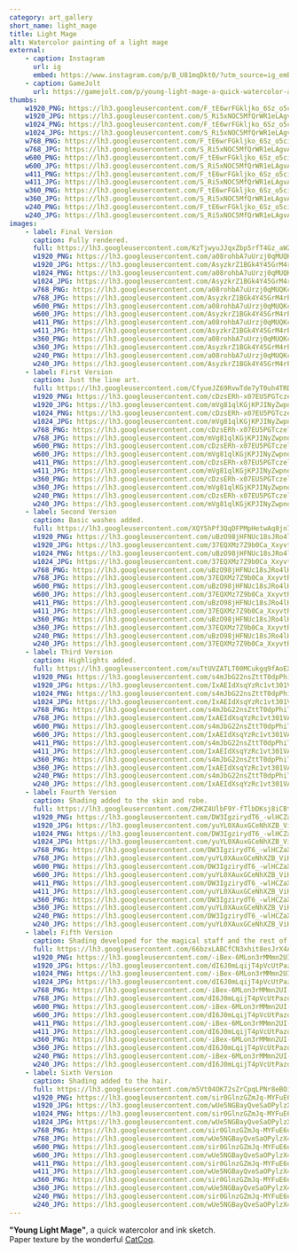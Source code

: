 ```yaml
---
category: art_gallery
short_name: light_mage
title: Light Mage
alt: Watercolor painting of a light mage
external:
    - caption: Instagram
      url: ig
      embed: https://www.instagram.com/p/B_U81mqDkt0/?utm_source=ig_embed&amp;utm_campaign=loading
    - caption: GameJolt
      url: https://gamejolt.com/p/young-light-mage-a-quick-watercolor-and-ink-sketch-paper-te-vrepksvx
thumbs:
    w1920_PNG: https://lh3.googleusercontent.com/F_tE6wrFGkljko_6Sz_o5cimWUG11EeU2EYQje0_j-v_1n7zIaSc37ige7gSltUfmUARZEX0EKKuFuN1LPMEJGbSXmKENHZh45bUYMU4U-ZfK-VBHouwdB-PJQJGZcVEBIG2wzdCTg=w355
    w1920_JPG: https://lh3.googleusercontent.com/S_Ri5xNOC5MfQrWR1eLAgvACou3QswoLP8jlz5fwtH6Spbgn806leMK3J_SJcNTPv9HvYzjCFeA5lIxxfL9pXDEQ4SqsaYKsamTUe9EhpyoRW2Wc6zDfUHi6Lr4qwDy3J9OD0i8pTA=w355
    w1024_PNG: https://lh3.googleusercontent.com/F_tE6wrFGkljko_6Sz_o5cimWUG11EeU2EYQje0_j-v_1n7zIaSc37ige7gSltUfmUARZEX0EKKuFuN1LPMEJGbSXmKENHZh45bUYMU4U-ZfK-VBHouwdB-PJQJGZcVEBIG2wzdCTg=w284
    w1024_JPG: https://lh3.googleusercontent.com/S_Ri5xNOC5MfQrWR1eLAgvACou3QswoLP8jlz5fwtH6Spbgn806leMK3J_SJcNTPv9HvYzjCFeA5lIxxfL9pXDEQ4SqsaYKsamTUe9EhpyoRW2Wc6zDfUHi6Lr4qwDy3J9OD0i8pTA=w284
    w768_PNG: https://lh3.googleusercontent.com/F_tE6wrFGkljko_6Sz_o5cimWUG11EeU2EYQje0_j-v_1n7zIaSc37ige7gSltUfmUARZEX0EKKuFuN1LPMEJGbSXmKENHZh45bUYMU4U-ZfK-VBHouwdB-PJQJGZcVEBIG2wzdCTg=w213
    w768_JPG: https://lh3.googleusercontent.com/S_Ri5xNOC5MfQrWR1eLAgvACou3QswoLP8jlz5fwtH6Spbgn806leMK3J_SJcNTPv9HvYzjCFeA5lIxxfL9pXDEQ4SqsaYKsamTUe9EhpyoRW2Wc6zDfUHi6Lr4qwDy3J9OD0i8pTA=w213
    w600_PNG: https://lh3.googleusercontent.com/F_tE6wrFGkljko_6Sz_o5cimWUG11EeU2EYQje0_j-v_1n7zIaSc37ige7gSltUfmUARZEX0EKKuFuN1LPMEJGbSXmKENHZh45bUYMU4U-ZfK-VBHouwdB-PJQJGZcVEBIG2wzdCTg=w166
    w600_JPG: https://lh3.googleusercontent.com/S_Ri5xNOC5MfQrWR1eLAgvACou3QswoLP8jlz5fwtH6Spbgn806leMK3J_SJcNTPv9HvYzjCFeA5lIxxfL9pXDEQ4SqsaYKsamTUe9EhpyoRW2Wc6zDfUHi6Lr4qwDy3J9OD0i8pTA=w166
    w411_PNG: https://lh3.googleusercontent.com/F_tE6wrFGkljko_6Sz_o5cimWUG11EeU2EYQje0_j-v_1n7zIaSc37ige7gSltUfmUARZEX0EKKuFuN1LPMEJGbSXmKENHZh45bUYMU4U-ZfK-VBHouwdB-PJQJGZcVEBIG2wzdCTg=w114
    w411_JPG: https://lh3.googleusercontent.com/S_Ri5xNOC5MfQrWR1eLAgvACou3QswoLP8jlz5fwtH6Spbgn806leMK3J_SJcNTPv9HvYzjCFeA5lIxxfL9pXDEQ4SqsaYKsamTUe9EhpyoRW2Wc6zDfUHi6Lr4qwDy3J9OD0i8pTA=w114
    w360_PNG: https://lh3.googleusercontent.com/F_tE6wrFGkljko_6Sz_o5cimWUG11EeU2EYQje0_j-v_1n7zIaSc37ige7gSltUfmUARZEX0EKKuFuN1LPMEJGbSXmKENHZh45bUYMU4U-ZfK-VBHouwdB-PJQJGZcVEBIG2wzdCTg=w100
    w360_JPG: https://lh3.googleusercontent.com/S_Ri5xNOC5MfQrWR1eLAgvACou3QswoLP8jlz5fwtH6Spbgn806leMK3J_SJcNTPv9HvYzjCFeA5lIxxfL9pXDEQ4SqsaYKsamTUe9EhpyoRW2Wc6zDfUHi6Lr4qwDy3J9OD0i8pTA=w100
    w240_PNG: https://lh3.googleusercontent.com/F_tE6wrFGkljko_6Sz_o5cimWUG11EeU2EYQje0_j-v_1n7zIaSc37ige7gSltUfmUARZEX0EKKuFuN1LPMEJGbSXmKENHZh45bUYMU4U-ZfK-VBHouwdB-PJQJGZcVEBIG2wzdCTg=w66
    w240_JPG: https://lh3.googleusercontent.com/S_Ri5xNOC5MfQrWR1eLAgvACou3QswoLP8jlz5fwtH6Spbgn806leMK3J_SJcNTPv9HvYzjCFeA5lIxxfL9pXDEQ4SqsaYKsamTUe9EhpyoRW2Wc6zDfUHi6Lr4qwDy3J9OD0i8pTA=w66
images:
    - label: Final Version
      caption: Fully rendered.
      full: https://lh3.googleusercontent.com/KzTjwyuJJqxZbp5rfT4Gz_aWZtnORZ2MykXrqBq_5Ys8rCmsvg69CtHKk-swCmsdM7Q7FYzu7HRUfvwAdA-azuK-R2I3unk-klw3hmLGGXGpAhBCqnGcri7045B8mOcy_gseYV4d6Q=w1080-h1080
      w1920_PNG: https://lh3.googleusercontent.com/a08rohbA7uUrzj0qMUQKcB-dmLq6T6pxP_o0tRezHqFdRyaoK9YOnCEtoOeHLbChsyf5LmPDzkKoffJi0_ss2poewnPUirQYHG6nkSNObf2I4B-FGJxKt_hBelM2epMrXnmpzuZXZQ=w850
      w1920_JPG: https://lh3.googleusercontent.com/AsyzkrZ1BGk4Y45GrM4rPm_E9SWE-55ABaLVwoVEYg3J-GuA5hpJLaKYASnQnuzMcyo1_A5cdMxbpYFfPVgkLSRGJN9dAsqrMsss_LBhSIDMso9w_v_TJ9WInJSL1-4IRgeyCWP6Rg=w850
      w1024_PNG: https://lh3.googleusercontent.com/a08rohbA7uUrzj0qMUQKcB-dmLq6T6pxP_o0tRezHqFdRyaoK9YOnCEtoOeHLbChsyf5LmPDzkKoffJi0_ss2poewnPUirQYHG6nkSNObf2I4B-FGJxKt_hBelM2epMrXnmpzuZXZQ=w711
      w1024_JPG: https://lh3.googleusercontent.com/AsyzkrZ1BGk4Y45GrM4rPm_E9SWE-55ABaLVwoVEYg3J-GuA5hpJLaKYASnQnuzMcyo1_A5cdMxbpYFfPVgkLSRGJN9dAsqrMsss_LBhSIDMso9w_v_TJ9WInJSL1-4IRgeyCWP6Rg=w711
      w768_PNG: https://lh3.googleusercontent.com/a08rohbA7uUrzj0qMUQKcB-dmLq6T6pxP_o0tRezHqFdRyaoK9YOnCEtoOeHLbChsyf5LmPDzkKoffJi0_ss2poewnPUirQYHG6nkSNObf2I4B-FGJxKt_hBelM2epMrXnmpzuZXZQ=w533
      w768_JPG: https://lh3.googleusercontent.com/AsyzkrZ1BGk4Y45GrM4rPm_E9SWE-55ABaLVwoVEYg3J-GuA5hpJLaKYASnQnuzMcyo1_A5cdMxbpYFfPVgkLSRGJN9dAsqrMsss_LBhSIDMso9w_v_TJ9WInJSL1-4IRgeyCWP6Rg=w533
      w600_PNG: https://lh3.googleusercontent.com/a08rohbA7uUrzj0qMUQKcB-dmLq6T6pxP_o0tRezHqFdRyaoK9YOnCEtoOeHLbChsyf5LmPDzkKoffJi0_ss2poewnPUirQYHG6nkSNObf2I4B-FGJxKt_hBelM2epMrXnmpzuZXZQ=w416
      w600_JPG: https://lh3.googleusercontent.com/AsyzkrZ1BGk4Y45GrM4rPm_E9SWE-55ABaLVwoVEYg3J-GuA5hpJLaKYASnQnuzMcyo1_A5cdMxbpYFfPVgkLSRGJN9dAsqrMsss_LBhSIDMso9w_v_TJ9WInJSL1-4IRgeyCWP6Rg=w416
      w411_PNG: https://lh3.googleusercontent.com/a08rohbA7uUrzj0qMUQKcB-dmLq6T6pxP_o0tRezHqFdRyaoK9YOnCEtoOeHLbChsyf5LmPDzkKoffJi0_ss2poewnPUirQYHG6nkSNObf2I4B-FGJxKt_hBelM2epMrXnmpzuZXZQ=w285
      w411_JPG: https://lh3.googleusercontent.com/AsyzkrZ1BGk4Y45GrM4rPm_E9SWE-55ABaLVwoVEYg3J-GuA5hpJLaKYASnQnuzMcyo1_A5cdMxbpYFfPVgkLSRGJN9dAsqrMsss_LBhSIDMso9w_v_TJ9WInJSL1-4IRgeyCWP6Rg=w285
      w360_PNG: https://lh3.googleusercontent.com/a08rohbA7uUrzj0qMUQKcB-dmLq6T6pxP_o0tRezHqFdRyaoK9YOnCEtoOeHLbChsyf5LmPDzkKoffJi0_ss2poewnPUirQYHG6nkSNObf2I4B-FGJxKt_hBelM2epMrXnmpzuZXZQ=w250
      w360_JPG: https://lh3.googleusercontent.com/AsyzkrZ1BGk4Y45GrM4rPm_E9SWE-55ABaLVwoVEYg3J-GuA5hpJLaKYASnQnuzMcyo1_A5cdMxbpYFfPVgkLSRGJN9dAsqrMsss_LBhSIDMso9w_v_TJ9WInJSL1-4IRgeyCWP6Rg=w250
      w240_PNG: https://lh3.googleusercontent.com/a08rohbA7uUrzj0qMUQKcB-dmLq6T6pxP_o0tRezHqFdRyaoK9YOnCEtoOeHLbChsyf5LmPDzkKoffJi0_ss2poewnPUirQYHG6nkSNObf2I4B-FGJxKt_hBelM2epMrXnmpzuZXZQ=w166
      w240_JPG: https://lh3.googleusercontent.com/AsyzkrZ1BGk4Y45GrM4rPm_E9SWE-55ABaLVwoVEYg3J-GuA5hpJLaKYASnQnuzMcyo1_A5cdMxbpYFfPVgkLSRGJN9dAsqrMsss_LBhSIDMso9w_v_TJ9WInJSL1-4IRgeyCWP6Rg=w166
    - label: First Version
      caption: Just the line art.
      full: https://lh3.googleusercontent.com/CfyueJZ69RvwTde7yT0uh4TRDD4SzlqG41TU8KQukttIpWiUyoegJd3Zvbk1C_aBNBampt4D0MgxF1LrFxZRJHsj5c84tRI5nYK8_PkGEIHV1ckp5Jgv43z0Awuzp18xNOEhVuihWw=w1080-h1080
      w1920_PNG: https://lh3.googleusercontent.com/cDzsERh-x07EU5PGTczels_jmS9YezXR4t53_jNKW39kCSo106Tp7S-pT0fQGEB2qCq4qg-QilCX-kdaeUWI44Y6y3veXqzHw3mRJVmxkrdmVv4lnfSs32ssRQSW7Trx-N-a7v7H3A=w850
      w1920_JPG: https://lh3.googleusercontent.com/mVg81qlKGjKPJINyZwpnqczK2Z-rMyKRgNrjjH3kj28WAbxcZGdUWa8NHh-Mth6_gFdr0GHnimAAQ3ORpIGjioP71ir2iPwTEjZXvJO8PNQwzOOpTpgxk5Y7jKRonPt8rjErzf7G_g=w850
      w1024_PNG: https://lh3.googleusercontent.com/cDzsERh-x07EU5PGTczels_jmS9YezXR4t53_jNKW39kCSo106Tp7S-pT0fQGEB2qCq4qg-QilCX-kdaeUWI44Y6y3veXqzHw3mRJVmxkrdmVv4lnfSs32ssRQSW7Trx-N-a7v7H3A=w711
      w1024_JPG: https://lh3.googleusercontent.com/mVg81qlKGjKPJINyZwpnqczK2Z-rMyKRgNrjjH3kj28WAbxcZGdUWa8NHh-Mth6_gFdr0GHnimAAQ3ORpIGjioP71ir2iPwTEjZXvJO8PNQwzOOpTpgxk5Y7jKRonPt8rjErzf7G_g=w711
      w768_PNG: https://lh3.googleusercontent.com/cDzsERh-x07EU5PGTczels_jmS9YezXR4t53_jNKW39kCSo106Tp7S-pT0fQGEB2qCq4qg-QilCX-kdaeUWI44Y6y3veXqzHw3mRJVmxkrdmVv4lnfSs32ssRQSW7Trx-N-a7v7H3A=w533
      w768_JPG: https://lh3.googleusercontent.com/mVg81qlKGjKPJINyZwpnqczK2Z-rMyKRgNrjjH3kj28WAbxcZGdUWa8NHh-Mth6_gFdr0GHnimAAQ3ORpIGjioP71ir2iPwTEjZXvJO8PNQwzOOpTpgxk5Y7jKRonPt8rjErzf7G_g=w533
      w600_PNG: https://lh3.googleusercontent.com/cDzsERh-x07EU5PGTczels_jmS9YezXR4t53_jNKW39kCSo106Tp7S-pT0fQGEB2qCq4qg-QilCX-kdaeUWI44Y6y3veXqzHw3mRJVmxkrdmVv4lnfSs32ssRQSW7Trx-N-a7v7H3A=w416
      w600_JPG: https://lh3.googleusercontent.com/mVg81qlKGjKPJINyZwpnqczK2Z-rMyKRgNrjjH3kj28WAbxcZGdUWa8NHh-Mth6_gFdr0GHnimAAQ3ORpIGjioP71ir2iPwTEjZXvJO8PNQwzOOpTpgxk5Y7jKRonPt8rjErzf7G_g=w416
      w411_PNG: https://lh3.googleusercontent.com/cDzsERh-x07EU5PGTczels_jmS9YezXR4t53_jNKW39kCSo106Tp7S-pT0fQGEB2qCq4qg-QilCX-kdaeUWI44Y6y3veXqzHw3mRJVmxkrdmVv4lnfSs32ssRQSW7Trx-N-a7v7H3A=w285
      w411_JPG: https://lh3.googleusercontent.com/mVg81qlKGjKPJINyZwpnqczK2Z-rMyKRgNrjjH3kj28WAbxcZGdUWa8NHh-Mth6_gFdr0GHnimAAQ3ORpIGjioP71ir2iPwTEjZXvJO8PNQwzOOpTpgxk5Y7jKRonPt8rjErzf7G_g=w285
      w360_PNG: https://lh3.googleusercontent.com/cDzsERh-x07EU5PGTczels_jmS9YezXR4t53_jNKW39kCSo106Tp7S-pT0fQGEB2qCq4qg-QilCX-kdaeUWI44Y6y3veXqzHw3mRJVmxkrdmVv4lnfSs32ssRQSW7Trx-N-a7v7H3A=w250
      w360_JPG: https://lh3.googleusercontent.com/mVg81qlKGjKPJINyZwpnqczK2Z-rMyKRgNrjjH3kj28WAbxcZGdUWa8NHh-Mth6_gFdr0GHnimAAQ3ORpIGjioP71ir2iPwTEjZXvJO8PNQwzOOpTpgxk5Y7jKRonPt8rjErzf7G_g=w250
      w240_PNG: https://lh3.googleusercontent.com/cDzsERh-x07EU5PGTczels_jmS9YezXR4t53_jNKW39kCSo106Tp7S-pT0fQGEB2qCq4qg-QilCX-kdaeUWI44Y6y3veXqzHw3mRJVmxkrdmVv4lnfSs32ssRQSW7Trx-N-a7v7H3A=w166
      w240_JPG: https://lh3.googleusercontent.com/mVg81qlKGjKPJINyZwpnqczK2Z-rMyKRgNrjjH3kj28WAbxcZGdUWa8NHh-Mth6_gFdr0GHnimAAQ3ORpIGjioP71ir2iPwTEjZXvJO8PNQwzOOpTpgxk5Y7jKRonPt8rjErzf7G_g=w166
    - label: Second Version
      caption: Basic washes added.
      full: https://lh3.googleusercontent.com/XQY5hPf3QqDFPMpHetwAq8jn7L6qINOTgdp7fsADUHBVLvzOcHSiO1H69o3wvoSNb0g-_hz1-Lu4bKPU3BwxKZBF_Qjkrvo8ozpPvp4k5BWtnd9lOV3D7qQDff1Eq1j1c_U5z6IYxQ=w1080-h1080
      w1920_PNG: https://lh3.googleusercontent.com/uBzO98jHFNUc18sJRo4lHjwPgzPsvN919739vyRDgFr7bN-AboSIC78O62kapuMfWgr9jW-EkH6020t6-duc47vQQhucKWdeZ2hJkBO7ZzpGfg5mBLuJVmrhl2T3gp5tC7x-1fhcmw=w850
      w1920_JPG: https://lh3.googleusercontent.com/37EQXMz7Z9b0Ca_XxyvtRH_0LdYBjTXSUv29QjIuTHYwwfm7iNFwv4ncZTKxmQst36QvAqVYUwyG9VWku-Y9XFXJq2bBr6PCQlnaO7763Vgtm8cjfcleqNapr3DMC_tUmfyMQFpwvQ=w850
      w1024_PNG: https://lh3.googleusercontent.com/uBzO98jHFNUc18sJRo4lHjwPgzPsvN919739vyRDgFr7bN-AboSIC78O62kapuMfWgr9jW-EkH6020t6-duc47vQQhucKWdeZ2hJkBO7ZzpGfg5mBLuJVmrhl2T3gp5tC7x-1fhcmw=w711
      w1024_JPG: https://lh3.googleusercontent.com/37EQXMz7Z9b0Ca_XxyvtRH_0LdYBjTXSUv29QjIuTHYwwfm7iNFwv4ncZTKxmQst36QvAqVYUwyG9VWku-Y9XFXJq2bBr6PCQlnaO7763Vgtm8cjfcleqNapr3DMC_tUmfyMQFpwvQ=w711
      w768_PNG: https://lh3.googleusercontent.com/uBzO98jHFNUc18sJRo4lHjwPgzPsvN919739vyRDgFr7bN-AboSIC78O62kapuMfWgr9jW-EkH6020t6-duc47vQQhucKWdeZ2hJkBO7ZzpGfg5mBLuJVmrhl2T3gp5tC7x-1fhcmw=w533
      w768_JPG: https://lh3.googleusercontent.com/37EQXMz7Z9b0Ca_XxyvtRH_0LdYBjTXSUv29QjIuTHYwwfm7iNFwv4ncZTKxmQst36QvAqVYUwyG9VWku-Y9XFXJq2bBr6PCQlnaO7763Vgtm8cjfcleqNapr3DMC_tUmfyMQFpwvQ=w533
      w600_PNG: https://lh3.googleusercontent.com/uBzO98jHFNUc18sJRo4lHjwPgzPsvN919739vyRDgFr7bN-AboSIC78O62kapuMfWgr9jW-EkH6020t6-duc47vQQhucKWdeZ2hJkBO7ZzpGfg5mBLuJVmrhl2T3gp5tC7x-1fhcmw=w416
      w600_JPG: https://lh3.googleusercontent.com/37EQXMz7Z9b0Ca_XxyvtRH_0LdYBjTXSUv29QjIuTHYwwfm7iNFwv4ncZTKxmQst36QvAqVYUwyG9VWku-Y9XFXJq2bBr6PCQlnaO7763Vgtm8cjfcleqNapr3DMC_tUmfyMQFpwvQ=w416
      w411_PNG: https://lh3.googleusercontent.com/uBzO98jHFNUc18sJRo4lHjwPgzPsvN919739vyRDgFr7bN-AboSIC78O62kapuMfWgr9jW-EkH6020t6-duc47vQQhucKWdeZ2hJkBO7ZzpGfg5mBLuJVmrhl2T3gp5tC7x-1fhcmw=w285
      w411_JPG: https://lh3.googleusercontent.com/37EQXMz7Z9b0Ca_XxyvtRH_0LdYBjTXSUv29QjIuTHYwwfm7iNFwv4ncZTKxmQst36QvAqVYUwyG9VWku-Y9XFXJq2bBr6PCQlnaO7763Vgtm8cjfcleqNapr3DMC_tUmfyMQFpwvQ=w285
      w360_PNG: https://lh3.googleusercontent.com/uBzO98jHFNUc18sJRo4lHjwPgzPsvN919739vyRDgFr7bN-AboSIC78O62kapuMfWgr9jW-EkH6020t6-duc47vQQhucKWdeZ2hJkBO7ZzpGfg5mBLuJVmrhl2T3gp5tC7x-1fhcmw=w250
      w360_JPG: https://lh3.googleusercontent.com/37EQXMz7Z9b0Ca_XxyvtRH_0LdYBjTXSUv29QjIuTHYwwfm7iNFwv4ncZTKxmQst36QvAqVYUwyG9VWku-Y9XFXJq2bBr6PCQlnaO7763Vgtm8cjfcleqNapr3DMC_tUmfyMQFpwvQ=w250
      w240_PNG: https://lh3.googleusercontent.com/uBzO98jHFNUc18sJRo4lHjwPgzPsvN919739vyRDgFr7bN-AboSIC78O62kapuMfWgr9jW-EkH6020t6-duc47vQQhucKWdeZ2hJkBO7ZzpGfg5mBLuJVmrhl2T3gp5tC7x-1fhcmw=w166
      w240_JPG: https://lh3.googleusercontent.com/37EQXMz7Z9b0Ca_XxyvtRH_0LdYBjTXSUv29QjIuTHYwwfm7iNFwv4ncZTKxmQst36QvAqVYUwyG9VWku-Y9XFXJq2bBr6PCQlnaO7763Vgtm8cjfcleqNapr3DMC_tUmfyMQFpwvQ=w166
    - label: Third Version
      caption: Highlights added.
      full: https://lh3.googleusercontent.com/xuTtUVZATLT00MCukgq9fAoEXMw2RVXN4cwXEOE9JWuKZt2f4kiHbx89uJ-rLVTXNEjNq862fFTvQp_9A2wsoU9NUy9DLau6LrFSfp3rQIOL1fVU7Ff4DAEFTTuV6PcFqdQjDqDHFw=w1080-h1080
      w1920_PNG: https://lh3.googleusercontent.com/s4mJbG22nsZttT0dpPhiT6Im0D_ZI0eZdBOpL9FkvorVjKmcOi1OJcMugmUqc9eqQX0j5tx6m2IY2Rg7KNbqYDnHbBkc_onvw3rINTXUSpTw_2zRGJkGidzHtdXWNLf9qte2o54zbQ=w850
      w1920_JPG: https://lh3.googleusercontent.com/IxAEIdXsqYzRc1vt301VAVQ2zobkLyGHxmm40gFjuj4ULboOioG7PcV8ZbIvmmurdvsl-g05gUTOEfw8dDKHBeVrbWWBQVPSy-WS4dzWamMZ3G-U6JvAqIAIp8SKKY1jg0-RzVmLjg=w850
      w1024_PNG: https://lh3.googleusercontent.com/s4mJbG22nsZttT0dpPhiT6Im0D_ZI0eZdBOpL9FkvorVjKmcOi1OJcMugmUqc9eqQX0j5tx6m2IY2Rg7KNbqYDnHbBkc_onvw3rINTXUSpTw_2zRGJkGidzHtdXWNLf9qte2o54zbQ=w711
      w1024_JPG: https://lh3.googleusercontent.com/IxAEIdXsqYzRc1vt301VAVQ2zobkLyGHxmm40gFjuj4ULboOioG7PcV8ZbIvmmurdvsl-g05gUTOEfw8dDKHBeVrbWWBQVPSy-WS4dzWamMZ3G-U6JvAqIAIp8SKKY1jg0-RzVmLjg=w711
      w768_PNG: https://lh3.googleusercontent.com/s4mJbG22nsZttT0dpPhiT6Im0D_ZI0eZdBOpL9FkvorVjKmcOi1OJcMugmUqc9eqQX0j5tx6m2IY2Rg7KNbqYDnHbBkc_onvw3rINTXUSpTw_2zRGJkGidzHtdXWNLf9qte2o54zbQ=w533
      w768_JPG: https://lh3.googleusercontent.com/IxAEIdXsqYzRc1vt301VAVQ2zobkLyGHxmm40gFjuj4ULboOioG7PcV8ZbIvmmurdvsl-g05gUTOEfw8dDKHBeVrbWWBQVPSy-WS4dzWamMZ3G-U6JvAqIAIp8SKKY1jg0-RzVmLjg=w533
      w600_PNG: https://lh3.googleusercontent.com/s4mJbG22nsZttT0dpPhiT6Im0D_ZI0eZdBOpL9FkvorVjKmcOi1OJcMugmUqc9eqQX0j5tx6m2IY2Rg7KNbqYDnHbBkc_onvw3rINTXUSpTw_2zRGJkGidzHtdXWNLf9qte2o54zbQ=w416
      w600_JPG: https://lh3.googleusercontent.com/IxAEIdXsqYzRc1vt301VAVQ2zobkLyGHxmm40gFjuj4ULboOioG7PcV8ZbIvmmurdvsl-g05gUTOEfw8dDKHBeVrbWWBQVPSy-WS4dzWamMZ3G-U6JvAqIAIp8SKKY1jg0-RzVmLjg=w416
      w411_PNG: https://lh3.googleusercontent.com/s4mJbG22nsZttT0dpPhiT6Im0D_ZI0eZdBOpL9FkvorVjKmcOi1OJcMugmUqc9eqQX0j5tx6m2IY2Rg7KNbqYDnHbBkc_onvw3rINTXUSpTw_2zRGJkGidzHtdXWNLf9qte2o54zbQ=w285
      w411_JPG: https://lh3.googleusercontent.com/IxAEIdXsqYzRc1vt301VAVQ2zobkLyGHxmm40gFjuj4ULboOioG7PcV8ZbIvmmurdvsl-g05gUTOEfw8dDKHBeVrbWWBQVPSy-WS4dzWamMZ3G-U6JvAqIAIp8SKKY1jg0-RzVmLjg=w285
      w360_PNG: https://lh3.googleusercontent.com/s4mJbG22nsZttT0dpPhiT6Im0D_ZI0eZdBOpL9FkvorVjKmcOi1OJcMugmUqc9eqQX0j5tx6m2IY2Rg7KNbqYDnHbBkc_onvw3rINTXUSpTw_2zRGJkGidzHtdXWNLf9qte2o54zbQ=w250
      w360_JPG: https://lh3.googleusercontent.com/IxAEIdXsqYzRc1vt301VAVQ2zobkLyGHxmm40gFjuj4ULboOioG7PcV8ZbIvmmurdvsl-g05gUTOEfw8dDKHBeVrbWWBQVPSy-WS4dzWamMZ3G-U6JvAqIAIp8SKKY1jg0-RzVmLjg=w250
      w240_PNG: https://lh3.googleusercontent.com/s4mJbG22nsZttT0dpPhiT6Im0D_ZI0eZdBOpL9FkvorVjKmcOi1OJcMugmUqc9eqQX0j5tx6m2IY2Rg7KNbqYDnHbBkc_onvw3rINTXUSpTw_2zRGJkGidzHtdXWNLf9qte2o54zbQ=w166
      w240_JPG: https://lh3.googleusercontent.com/IxAEIdXsqYzRc1vt301VAVQ2zobkLyGHxmm40gFjuj4ULboOioG7PcV8ZbIvmmurdvsl-g05gUTOEfw8dDKHBeVrbWWBQVPSy-WS4dzWamMZ3G-U6JvAqIAIp8SKKY1jg0-RzVmLjg=w166
    - label: Fourth Version
      caption: Shading added to the skin and robe.
      full: https://lh3.googleusercontent.com/ZHKZ4UlbF9Y-fTlbDKsj8iCBtCyy-ATtLas6_3OHxUuZaY_sWrGLkeFR7FYnfosHGlH8TuZHEU79LH2xmyvKFpo8ehAsoVIndD3cLYitIdeMdr-haUiUyplJF6FqdQAYZW5fY1dXLQ=w1080-h1080
      w1920_PNG: https://lh3.googleusercontent.com/DW3IgzirydT6_-wlHCZaXbUZv4vgOB-RqcRD8qlYBFGJsJfwngs75BvrX2ytYG6Nh4GziGcs_JG-GDS-1gUQtMmwMES7PGFg6h9Aj6aKIJCgMvzbtiniTkJ7m9XaPMxjUvCeAMHGuA=w850
      w1920_JPG: https://lh3.googleusercontent.com/yuYL0XAuxGCeNhXZB_ViHWoNx1ewqAjNwWPT9BSy7d8xLKp6kmooef7QfFIn3Jdt-cqwihQBdVcoi2P-04EgLyulceK457AiK0SaCHHHWOJnFcwWsdbvWHb-MaqawgJiHVD_OCt81A=w850
      w1024_PNG: https://lh3.googleusercontent.com/DW3IgzirydT6_-wlHCZaXbUZv4vgOB-RqcRD8qlYBFGJsJfwngs75BvrX2ytYG6Nh4GziGcs_JG-GDS-1gUQtMmwMES7PGFg6h9Aj6aKIJCgMvzbtiniTkJ7m9XaPMxjUvCeAMHGuA=w711
      w1024_JPG: https://lh3.googleusercontent.com/yuYL0XAuxGCeNhXZB_ViHWoNx1ewqAjNwWPT9BSy7d8xLKp6kmooef7QfFIn3Jdt-cqwihQBdVcoi2P-04EgLyulceK457AiK0SaCHHHWOJnFcwWsdbvWHb-MaqawgJiHVD_OCt81A=w711
      w768_PNG: https://lh3.googleusercontent.com/DW3IgzirydT6_-wlHCZaXbUZv4vgOB-RqcRD8qlYBFGJsJfwngs75BvrX2ytYG6Nh4GziGcs_JG-GDS-1gUQtMmwMES7PGFg6h9Aj6aKIJCgMvzbtiniTkJ7m9XaPMxjUvCeAMHGuA=w533
      w768_JPG: https://lh3.googleusercontent.com/yuYL0XAuxGCeNhXZB_ViHWoNx1ewqAjNwWPT9BSy7d8xLKp6kmooef7QfFIn3Jdt-cqwihQBdVcoi2P-04EgLyulceK457AiK0SaCHHHWOJnFcwWsdbvWHb-MaqawgJiHVD_OCt81A=w533
      w600_PNG: https://lh3.googleusercontent.com/DW3IgzirydT6_-wlHCZaXbUZv4vgOB-RqcRD8qlYBFGJsJfwngs75BvrX2ytYG6Nh4GziGcs_JG-GDS-1gUQtMmwMES7PGFg6h9Aj6aKIJCgMvzbtiniTkJ7m9XaPMxjUvCeAMHGuA=w416
      w600_JPG: https://lh3.googleusercontent.com/yuYL0XAuxGCeNhXZB_ViHWoNx1ewqAjNwWPT9BSy7d8xLKp6kmooef7QfFIn3Jdt-cqwihQBdVcoi2P-04EgLyulceK457AiK0SaCHHHWOJnFcwWsdbvWHb-MaqawgJiHVD_OCt81A=w416
      w411_PNG: https://lh3.googleusercontent.com/DW3IgzirydT6_-wlHCZaXbUZv4vgOB-RqcRD8qlYBFGJsJfwngs75BvrX2ytYG6Nh4GziGcs_JG-GDS-1gUQtMmwMES7PGFg6h9Aj6aKIJCgMvzbtiniTkJ7m9XaPMxjUvCeAMHGuA=w285
      w411_JPG: https://lh3.googleusercontent.com/yuYL0XAuxGCeNhXZB_ViHWoNx1ewqAjNwWPT9BSy7d8xLKp6kmooef7QfFIn3Jdt-cqwihQBdVcoi2P-04EgLyulceK457AiK0SaCHHHWOJnFcwWsdbvWHb-MaqawgJiHVD_OCt81A=w285
      w360_PNG: https://lh3.googleusercontent.com/DW3IgzirydT6_-wlHCZaXbUZv4vgOB-RqcRD8qlYBFGJsJfwngs75BvrX2ytYG6Nh4GziGcs_JG-GDS-1gUQtMmwMES7PGFg6h9Aj6aKIJCgMvzbtiniTkJ7m9XaPMxjUvCeAMHGuA=w250
      w360_JPG: https://lh3.googleusercontent.com/yuYL0XAuxGCeNhXZB_ViHWoNx1ewqAjNwWPT9BSy7d8xLKp6kmooef7QfFIn3Jdt-cqwihQBdVcoi2P-04EgLyulceK457AiK0SaCHHHWOJnFcwWsdbvWHb-MaqawgJiHVD_OCt81A=w250
      w240_PNG: https://lh3.googleusercontent.com/DW3IgzirydT6_-wlHCZaXbUZv4vgOB-RqcRD8qlYBFGJsJfwngs75BvrX2ytYG6Nh4GziGcs_JG-GDS-1gUQtMmwMES7PGFg6h9Aj6aKIJCgMvzbtiniTkJ7m9XaPMxjUvCeAMHGuA=w166
      w240_JPG: https://lh3.googleusercontent.com/yuYL0XAuxGCeNhXZB_ViHWoNx1ewqAjNwWPT9BSy7d8xLKp6kmooef7QfFIn3Jdt-cqwihQBdVcoi2P-04EgLyulceK457AiK0SaCHHHWOJnFcwWsdbvWHb-MaqawgJiHVD_OCt81A=w166
    - label: Fifth Version
      caption: Shading developed for the magical staff and the rest of the body & clothes.
      full: https://lh3.googleusercontent.com/66bzxLABCfCN3xhit8esJrX4An3R6ouZpw69Ytmx5N2xX7YXd-14NfpRvSdm4zR6a3EFCoWmHSfk4mDP02wtlEJYQy-5n3TFkz80bVI2kL5dkMZFwJf9YIAFICB7-qvVEOVmSjmDiA=w1080-h1080
      w1920_PNG: https://lh3.googleusercontent.com/-iBex-6MLon3rMMmn2UI-LMkSCRQkI9Xv3MwDg1xOb_qaFZFsYmGCAIW2jtT1LZC3VtRI5yUGZBfNLpSqeC2UhaTYxEDi7mpFFzK0W2-w3DudRE99AeFRLtul5IDXPePoCDy1EMsKQ=w850
      w1920_JPG: https://lh3.googleusercontent.com/dI6J0mLqijT4pVcUtPazq1uGhnDHwl35r4o1TUs4Ol6RMoUm4s_5snR5N1dMBNfE5MHEpFN03DCMpWbbyYGDhxmpIpdvnUXBFOpb-4eCPzA1qW7bTvIRf2wJOqdaEa43RhWMCohiEA=w850
      w1024_PNG: https://lh3.googleusercontent.com/-iBex-6MLon3rMMmn2UI-LMkSCRQkI9Xv3MwDg1xOb_qaFZFsYmGCAIW2jtT1LZC3VtRI5yUGZBfNLpSqeC2UhaTYxEDi7mpFFzK0W2-w3DudRE99AeFRLtul5IDXPePoCDy1EMsKQ=w711
      w1024_JPG: https://lh3.googleusercontent.com/dI6J0mLqijT4pVcUtPazq1uGhnDHwl35r4o1TUs4Ol6RMoUm4s_5snR5N1dMBNfE5MHEpFN03DCMpWbbyYGDhxmpIpdvnUXBFOpb-4eCPzA1qW7bTvIRf2wJOqdaEa43RhWMCohiEA=w711
      w768_PNG: https://lh3.googleusercontent.com/-iBex-6MLon3rMMmn2UI-LMkSCRQkI9Xv3MwDg1xOb_qaFZFsYmGCAIW2jtT1LZC3VtRI5yUGZBfNLpSqeC2UhaTYxEDi7mpFFzK0W2-w3DudRE99AeFRLtul5IDXPePoCDy1EMsKQ=w533
      w768_JPG: https://lh3.googleusercontent.com/dI6J0mLqijT4pVcUtPazq1uGhnDHwl35r4o1TUs4Ol6RMoUm4s_5snR5N1dMBNfE5MHEpFN03DCMpWbbyYGDhxmpIpdvnUXBFOpb-4eCPzA1qW7bTvIRf2wJOqdaEa43RhWMCohiEA=w533
      w600_PNG: https://lh3.googleusercontent.com/-iBex-6MLon3rMMmn2UI-LMkSCRQkI9Xv3MwDg1xOb_qaFZFsYmGCAIW2jtT1LZC3VtRI5yUGZBfNLpSqeC2UhaTYxEDi7mpFFzK0W2-w3DudRE99AeFRLtul5IDXPePoCDy1EMsKQ=w416
      w600_JPG: https://lh3.googleusercontent.com/dI6J0mLqijT4pVcUtPazq1uGhnDHwl35r4o1TUs4Ol6RMoUm4s_5snR5N1dMBNfE5MHEpFN03DCMpWbbyYGDhxmpIpdvnUXBFOpb-4eCPzA1qW7bTvIRf2wJOqdaEa43RhWMCohiEA=w416
      w411_PNG: https://lh3.googleusercontent.com/-iBex-6MLon3rMMmn2UI-LMkSCRQkI9Xv3MwDg1xOb_qaFZFsYmGCAIW2jtT1LZC3VtRI5yUGZBfNLpSqeC2UhaTYxEDi7mpFFzK0W2-w3DudRE99AeFRLtul5IDXPePoCDy1EMsKQ=w285
      w411_JPG: https://lh3.googleusercontent.com/dI6J0mLqijT4pVcUtPazq1uGhnDHwl35r4o1TUs4Ol6RMoUm4s_5snR5N1dMBNfE5MHEpFN03DCMpWbbyYGDhxmpIpdvnUXBFOpb-4eCPzA1qW7bTvIRf2wJOqdaEa43RhWMCohiEA=w285
      w360_PNG: https://lh3.googleusercontent.com/-iBex-6MLon3rMMmn2UI-LMkSCRQkI9Xv3MwDg1xOb_qaFZFsYmGCAIW2jtT1LZC3VtRI5yUGZBfNLpSqeC2UhaTYxEDi7mpFFzK0W2-w3DudRE99AeFRLtul5IDXPePoCDy1EMsKQ=w250
      w360_JPG: https://lh3.googleusercontent.com/dI6J0mLqijT4pVcUtPazq1uGhnDHwl35r4o1TUs4Ol6RMoUm4s_5snR5N1dMBNfE5MHEpFN03DCMpWbbyYGDhxmpIpdvnUXBFOpb-4eCPzA1qW7bTvIRf2wJOqdaEa43RhWMCohiEA=w250
      w240_PNG: https://lh3.googleusercontent.com/-iBex-6MLon3rMMmn2UI-LMkSCRQkI9Xv3MwDg1xOb_qaFZFsYmGCAIW2jtT1LZC3VtRI5yUGZBfNLpSqeC2UhaTYxEDi7mpFFzK0W2-w3DudRE99AeFRLtul5IDXPePoCDy1EMsKQ=w166
      w240_JPG: https://lh3.googleusercontent.com/dI6J0mLqijT4pVcUtPazq1uGhnDHwl35r4o1TUs4Ol6RMoUm4s_5snR5N1dMBNfE5MHEpFN03DCMpWbbyYGDhxmpIpdvnUXBFOpb-4eCPzA1qW7bTvIRf2wJOqdaEa43RhWMCohiEA=w166
    - label: Sixth Version
      caption: Shading added to the hair.
      full: https://lh3.googleusercontent.com/m5Vt04OK72sZrCpqLPNr8eBOiN6e8R5y74lxGVvn0zynaOE6vD5g0oUvHr7bDdwJov895XJilimas19nKFvMn1mF5Atm4oVpa4eu1o3VpR4jC9egGp7UuFZLpzcCTQmUwSkdnCyi-A=w1080-h1080
      w1920_PNG: https://lh3.googleusercontent.com/sir0GlnzGZmJq-MYFuE6uYWZ40cVjqdZg-tduIM6QsW0whDVaOIXeK-L0IMMR44H288FMDJoiZ64wlbS-TpA9DXenxIQlE04O0WDPKHWs4jrfmnaRgwC6jGbxB70Po-RNTbQDW0RIg=w850
      w1920_JPG: https://lh3.googleusercontent.com/wUe5NGBayQveSaOPylzX4c0LEATkiVobb7xtZzPVQkJh3GSCvWs_To4YsAqcD_vfSVc2BA2_0PpEAhaTHBe4vfq7eBjdgemcU7fP1SlTqbzXIj2BoJIDoCNLWG91IOrfVVvVGg8K6w=w850
      w1024_PNG: https://lh3.googleusercontent.com/sir0GlnzGZmJq-MYFuE6uYWZ40cVjqdZg-tduIM6QsW0whDVaOIXeK-L0IMMR44H288FMDJoiZ64wlbS-TpA9DXenxIQlE04O0WDPKHWs4jrfmnaRgwC6jGbxB70Po-RNTbQDW0RIg=w711
      w1024_JPG: https://lh3.googleusercontent.com/wUe5NGBayQveSaOPylzX4c0LEATkiVobb7xtZzPVQkJh3GSCvWs_To4YsAqcD_vfSVc2BA2_0PpEAhaTHBe4vfq7eBjdgemcU7fP1SlTqbzXIj2BoJIDoCNLWG91IOrfVVvVGg8K6w=w711
      w768_PNG: https://lh3.googleusercontent.com/sir0GlnzGZmJq-MYFuE6uYWZ40cVjqdZg-tduIM6QsW0whDVaOIXeK-L0IMMR44H288FMDJoiZ64wlbS-TpA9DXenxIQlE04O0WDPKHWs4jrfmnaRgwC6jGbxB70Po-RNTbQDW0RIg=w533
      w768_JPG: https://lh3.googleusercontent.com/wUe5NGBayQveSaOPylzX4c0LEATkiVobb7xtZzPVQkJh3GSCvWs_To4YsAqcD_vfSVc2BA2_0PpEAhaTHBe4vfq7eBjdgemcU7fP1SlTqbzXIj2BoJIDoCNLWG91IOrfVVvVGg8K6w=w533
      w600_PNG: https://lh3.googleusercontent.com/sir0GlnzGZmJq-MYFuE6uYWZ40cVjqdZg-tduIM6QsW0whDVaOIXeK-L0IMMR44H288FMDJoiZ64wlbS-TpA9DXenxIQlE04O0WDPKHWs4jrfmnaRgwC6jGbxB70Po-RNTbQDW0RIg=w416
      w600_JPG: https://lh3.googleusercontent.com/wUe5NGBayQveSaOPylzX4c0LEATkiVobb7xtZzPVQkJh3GSCvWs_To4YsAqcD_vfSVc2BA2_0PpEAhaTHBe4vfq7eBjdgemcU7fP1SlTqbzXIj2BoJIDoCNLWG91IOrfVVvVGg8K6w=w416
      w411_PNG: https://lh3.googleusercontent.com/sir0GlnzGZmJq-MYFuE6uYWZ40cVjqdZg-tduIM6QsW0whDVaOIXeK-L0IMMR44H288FMDJoiZ64wlbS-TpA9DXenxIQlE04O0WDPKHWs4jrfmnaRgwC6jGbxB70Po-RNTbQDW0RIg=w285
      w411_JPG: https://lh3.googleusercontent.com/wUe5NGBayQveSaOPylzX4c0LEATkiVobb7xtZzPVQkJh3GSCvWs_To4YsAqcD_vfSVc2BA2_0PpEAhaTHBe4vfq7eBjdgemcU7fP1SlTqbzXIj2BoJIDoCNLWG91IOrfVVvVGg8K6w=w285
      w360_PNG: https://lh3.googleusercontent.com/sir0GlnzGZmJq-MYFuE6uYWZ40cVjqdZg-tduIM6QsW0whDVaOIXeK-L0IMMR44H288FMDJoiZ64wlbS-TpA9DXenxIQlE04O0WDPKHWs4jrfmnaRgwC6jGbxB70Po-RNTbQDW0RIg=w250
      w360_JPG: https://lh3.googleusercontent.com/wUe5NGBayQveSaOPylzX4c0LEATkiVobb7xtZzPVQkJh3GSCvWs_To4YsAqcD_vfSVc2BA2_0PpEAhaTHBe4vfq7eBjdgemcU7fP1SlTqbzXIj2BoJIDoCNLWG91IOrfVVvVGg8K6w=w250
      w240_PNG: https://lh3.googleusercontent.com/sir0GlnzGZmJq-MYFuE6uYWZ40cVjqdZg-tduIM6QsW0whDVaOIXeK-L0IMMR44H288FMDJoiZ64wlbS-TpA9DXenxIQlE04O0WDPKHWs4jrfmnaRgwC6jGbxB70Po-RNTbQDW0RIg=w166
      w240_JPG: https://lh3.googleusercontent.com/wUe5NGBayQveSaOPylzX4c0LEATkiVobb7xtZzPVQkJh3GSCvWs_To4YsAqcD_vfSVc2BA2_0PpEAhaTHBe4vfq7eBjdgemcU7fP1SlTqbzXIj2BoJIDoCNLWG91IOrfVVvVGg8K6w=w166
---
```


**"Young Light Mage"**, a quick watercolor and ink sketch.  
Paper texture by the wonderful [CatCoq](https://www.instagram.com/catcoq/).
